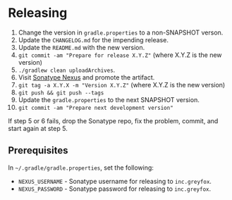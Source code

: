 # Releasing

 1. Change the version in `gradle.properties` to a non-SNAPSHOT verson.
 2. Update the `CHANGELOG.md` for the impending release.
 3. Update the `README.md` with the new version.
 4. `git commit -am "Prepare for release X.Y.Z"` (where X.Y.Z is the new version)
 5. `./gradlew clean uploadArchives`.
 6. Visit [Sonatype Nexus](https://oss.sonatype.org/) and promote the artifact.
 7. `git tag -a X.Y.X -m "Version X.Y.Z"` (where X.Y.Z is the new version)
 8. `git push && git push --tags` 
 9. Update the `gradle.properties` to the next SNAPSHOT version.
 10. `git commit -am "Prepare next development version"`

If step 5 or 6 fails, drop the Sonatype repo, fix the problem, commit, and start again at step 5.

## Prerequisites

In `~/.gradle/gradle.properties`, set the following:

 * `NEXUS_USERNAME` - Sonatype username for releasing to `inc.greyfox`.
 * `NEXUS_PASSWORD` - Sonatype password for releasing to `inc.greyfox`.
